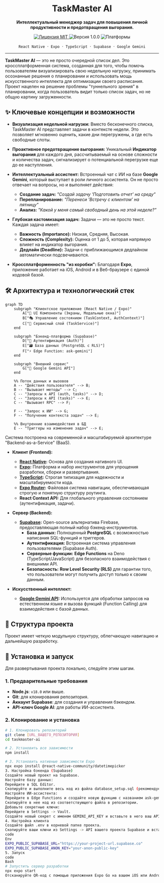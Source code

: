 <div align="center">

  <h1>TaskMaster AI</h1>
  <p>
    <strong>Интеллектуальный менеджер задач для повышения личной продуктивности и предотвращения выгорания.</strong>
  </p>
  <p>
    <a href="ССЫЛКА_НА_LICENSE">
      <img src="https://img.shields.io/badge/license-MIT-green.svg" alt="Лицензия MIT">
    </a>
    <img src="https://img.shields.io/badge/version-1.0.0-blue.svg" alt="Версия 1.0.0">
    <img src="https://img.shields.io/badge/platform-ios%20%7C%20android%20%7C%20web-lightgrey.svg" alt="Платформы">
  </p>
  <p>
    <code>React Native</code> &nbsp;&middot;&nbsp; <code>Expo</code> &nbsp;&middot;&nbsp; <code>TypeScript</code> &nbsp;&middot;&nbsp; <code>Supabase</code> &nbsp;&middot;&nbsp; <code>Google Gemini</code>
  </p>
</div>

---

**TaskMaster AI** — это не просто очередной список дел. Это кроссплатформенная система, созданная для того, чтобы помочь пользователям визуализировать свою недельную нагрузку, принимать осознанные решения о планировании и использовать мощь искусственного интеллекта для оптимизации своего расписания. Проект нацелен на решение проблемы "туннельного зрения" в планировании, когда пользователь видит только список задач, но не общую картину загруженности.

## ✨ Ключевые концепции и возможности

*   **Визуализация недельной нагрузки:** Вместо бесконечного списка, TaskMaster AI представляет задачи в контексте недели. Это позволяет мгновенно оценить, какие дни перегружены, а где есть свободные слоты.

*   **Проактивное предотвращение выгорания:** Уникальный **Индикатор выгорания** для каждого дня, рассчитываемый на основе сложности и количества задач, сигнализирует о потенциальной перегрузке еще до ее наступления.

*   **Интеллектуальный ассистент:** Встроенный чат с ИИ на базе **Google Gemini**, который выступает в роли личного ассистента. Он не просто отвечает на вопросы, но и выполняет действия:
    *   **Создание задач:** _"Создай задачу 'Подготовить отчет' на среду"_
    *   **Перепланирование:** _"Перенеси 'Встречу с клиентом' на пятницу"_
    *   **Анализ:** _"Какой у меня самый свободный день на этой неделе?"_

*   **Глубокая кастомизация задач:** Задачи — это не просто текст. Каждая задача имеет:
    *   **Важность (Importance):** Низкая, Средняя, Высокая.
    *   **Сложность (Complexity):** Оценка от 1 до 5, которая напрямую влияет на индикатор выгорания.
    *   **Дедлайн (Deadline):** Задачи с приближающимся дедлайном автоматически подсвечиваются.

*   **Кроссплатформенность "из коробки":** Благодаря **Expo**, приложение работает на iOS, Android и в Веб-браузере с единой кодовой базой.

## 🛠️ Архитектура и технологический стек
```mermaid
graph TD
    subgraph "Клиентское приложение (React Native / Expo)"
        A["📱 UI Компоненты (Экраны, Модальные окна)"]
        B["🎭 Управление состоянием (TaskContext, AuthContext)"]
        C["🔧 Сервисный слой (TaskService)"]
    end

    subgraph "Бэкенд-платформа (Supabase)"
        D["🔐 Аутентификация (Auth)"]
        E["🗃️ База данных (PostgreSQL с RLS)"]
        F["⚡ Edge Function: ask-gemini"]
    end

    subgraph "Внешний сервис"
        G["🧠 Google Gemini API"]
    end

    %% Поток данных и вызовов
    A -- "Действия пользователя" --> B;
    B -- "Вызывает методы" --> C;
    C -- "Запросы к API (auth, tasks)" --> D;
    C -- "Запросы к API (tasks)" --> E;
    C -- "Вызывает RPC" --> F;

    F -- "Запрос к ИИ" --> G;
    F -- "Получение контекста задач" --> E;
    
    %% Внутренние взаимодействия в БД
    E -- "Триггеры на изменение задач" --> E;
```
Система построена на современной и масштабируемой архитектуре "Backend-as-a-Service" (BaaS).



*   **Клиент (Frontend):**
    *   **[React Native](https://reactnative.dev/):** Основа для создания нативного UI.
    *   **[Expo](https://expo.dev/):** Платформа и набор инструментов для упрощения разработки, сборки и развертывания.
    *   **[TypeScript](https://www.typescriptlang.org/):** Строгая типизация для надежности и масштабируемости кода.
    *   **[Expo Router](https://docs.expo.dev/router/introduction/):** Файловая система навигации, обеспечивающая строгую и понятную структуру роутинга.
    *   **React Context API:** Для глобального управления состоянием (аутентификация, задачи).

*   **Сервер (Backend):**
    *   **[Supabase](https://supabase.io/):** Open-source альтернатива Firebase, предоставляющая полный набор бэкенд-инструментов.
        *   **База данных:** Полноценный **PostgreSQL** с возможностью написания SQL-функций и триггеров.
        *   **Аутентификация:** Встроенная система управления пользователями (Supabase Auth).
        *   **Серверные функции:** **Edge Functions** на Deno (TypeScript/JavaScript) для безопасного взаимодействия с внешними API.
        *   **Безопасность:** **Row Level Security (RLS)** для гарантии того, что пользователи могут получить доступ только к своим данным.

*   **Искусственный интеллект:**
    *   **[Google Gemini API](https://ai.google.dev/):** Используется для обработки запросов на естественном языке и вызова функций (Function Calling) для взаимодействия с базой данных.

## 📂 Структура проекта

Проект имеет четкую модульную структуру, облегчающую навигацию и дальнейшую разработку.

## 🚀 Установка и запуск

Для развертывания проекта локально, следуйте этим шагам.

### 1. Предварительные требования
- **Node.js**: `v18.0` или выше.
- **Git**: для клонирования репозитория.
- **Аккаунт Supabase**: для создания и управления бэкендом.
- **API-ключ Google AI**: для работы ИИ-ассистента.

### 2. Клонирование и установка
```bash
# 1. Клонировать репозиторий
git clone [URL_ВАШЕГО_РЕПОЗИТОРИЯ]
cd taskmaster-ai

# 2. Установить все зависимости
npm install

# 3. Установить нативные зависимости Expo
npx expo install @react-native-community/datetimepicker
3. Настройка бэкенда (Supabase)
Создайте новый проект на Supabase.
Настройте базу данных:
Перейдите в SQL Editor.
Скопируйте и выполните весь код из файла database_setup.sql (рекомендуется создать такой файл в репозитории). Это создаст все необходимые таблицы, функции и триггеры.
Настройте ИИ-ассистента:
Перейдите в Edge Functions и создайте новую функцию с названием ask-gemini.
Скопируйте в нее код из соответствующего файла в репозитории.
Добавьте секретные ключи:
Перейдите в Settings -> Vault.
Создайте новый секрет с именем GEMINI_API_KEY и вставьте в него ваш API-ключ от Google AI.
4. Настройка клиента
Создайте файл .env в корневой папке проекта.
Скопируйте ваши ключи из Settings -> API вашего проекта Supabase и вставьте их в .env:
code
Env
EXPO_PUBLIC_SUPABASE_URL="https://your-project-url.supabase.co"
EXPO_PUBLIC_SUPABASE_ANON_KEY="your-anon-public-key"
5. Запуск
code
Bash
# Запустить сервер разработки
npx expo start
Отсканируйте QR-код с помощью приложения Expo Go на вашем iOS или Android устройстве, или нажмите w в терминале для запуска веб-версии.
```
